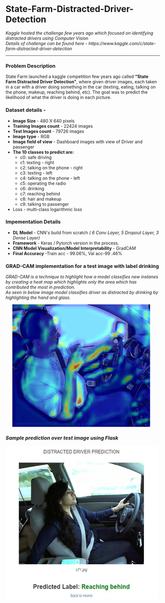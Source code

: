 # State-Farm-Distracted-Driver-Detection

<p><i> Kaggle hosted the challenge few years ago which focused on identifying distracted drivers using Computer Vision <br>
    Details of challenge can be found here - https://www.kaggle.com/c/state-farm-distracted-driver-detection </i></p>
    <hr>
    
<h3> Problem Description </h3>
<p>State Farm launched a kaggle competition few years ago called <b>“State Farm Distracted Driver Detection”</b>, where given driver images, each taken in a car with a driver doing something in the car (texting, eating, talking on the phone, makeup, reaching behind, etc). The goal was to predict the likelihood of what the driver is doing in each picture.</p>
    
  <h3>Dataset details -</h3> 
  <ul>
    <li><b> Image Size</b> - 480 X 640 pixels</li>
    <li><b> Training Images count</b> - 22424 images </li>
    <li><b> Test Images count</b> - 79726 images </li>
    <li><b> Image type</b> - RGB </li>
    <li><b> Image field of view</b> - Dashboard images with view of Driver and passenger </li>
    <li><b> The 10 classes to predict are:</b> <br>
        <ul>
          <li>    c0: safe driving<br>
          <li>    c1: texting - right<br>
          <li>    c2: talking on the phone - right<br>
          <li>    c3: texting - left<br>
          <li>    c4: talking on the phone - left<br>
          <li>    c5: operating the radio<br>
          <li>    c6: drinking<br>
          <li>    c7: reaching behind<br>
          <li>    c8: hair and makeup<br>
          <li>    c9: talking to passenger</ul>
   <li> Loss - multi-class logarithmic loss</li>
  </ul>
  
  <h3> Impementation Details</h3>
  <ul>
    <li><b> DL Model</b> - CNN's build from scratch <i>( 6 Conv Layer, 5 Dropout Layer, 3 Dense Layer)</i>
    <li><b> Framework</b> - Keras / Pytorch version in the process.
    <li><b> CNN Model Visualization/Model Interpretability</b> - GradCAM
    <li><b> Final Accuracy</b> -Train acc - 99.06%, Val acc-99 .46%
  </ul>

 
<h3> GRAD-CAM implementation for a test image with label drinking </h3>
<p><i> GRAD-CAM is a technique to highlight how a model classifies new instanes by creating a heat map which highlights only the area which has contributed the most in prediction.<br> As seen in below image model classifies driver as distracted by drinking by highlighting the hand and glass.</p>
<p align='center'> 
<img src="superimposed_img.jpg"
     alt="Markdown Monster icon"
     style="float: center; margin-right: 10px;"
     height=400
     width=450/>
</p>

<h3> Sample prediction over test image using Flask </h3>
<p align='center'> 
<img src="Sample_prediction.JPG"
     alt="Markdown Monster icon"
     style="float: center; margin-right: 10px;"
     height=500
     width=500 />
</p>
